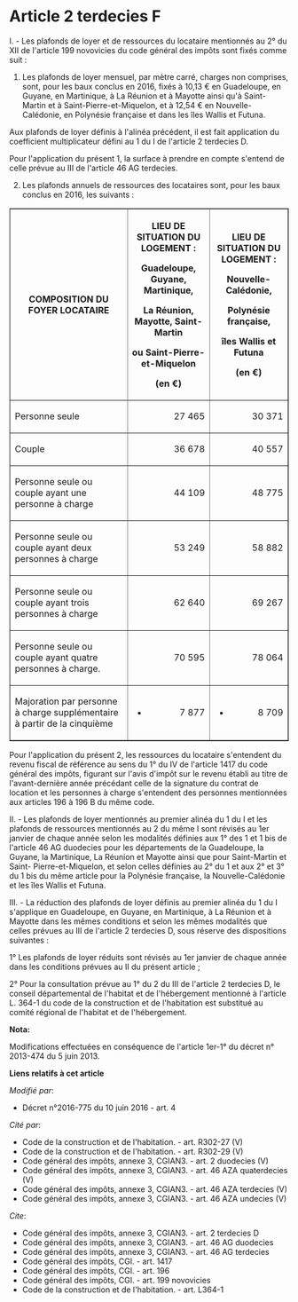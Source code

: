 # Article 2 terdecies F

I. - Les plafonds de loyer et de ressources du locataire mentionnés au 2° du XII de l'article 199 novovicies du code général
des impôts sont fixés comme suit : 

1. Les plafonds de loyer mensuel, par mètre carré, charges non comprises, sont, pour les baux conclus en 2016, fixés à 10,13
€ en Guadeloupe, en Guyane, en Martinique, à La Réunion et à Mayotte ainsi qu'à Saint-Martin et à Saint-Pierre-et-Miquelon,
et à 12,54 € en Nouvelle-Calédonie, en Polynésie française et dans les îles Wallis et Futuna. 

Aux plafonds de loyer définis à l'alinéa précédent, il est fait application du coefficient multiplicateur défini au 1 du I de
l'article 2 terdecies D. 

Pour l'application du présent 1, la surface à prendre en compte s'entend de celle prévue au III de l'article 46 AG
terdecies. 

2. Les plafonds annuels de ressources des locataires sont, pour les baux conclus en 2016, les suivants : 

<table border="1">
    <tbody>
      <tr>
        <th>

COMPOSITION DU FOYER LOCATAIRE 

</th>
        <th>

LIEU DE SITUATION DU LOGEMENT : 

Guadeloupe, Guyane, Martinique, 

La Réunion, Mayotte, Saint-Martin 

ou Saint-Pierre-et-Miquelon 

(en €) 

</th>
        <th>

LIEU DE SITUATION DU LOGEMENT : 

Nouvelle-Calédonie, 

Polynésie française, 

îles Wallis et Futuna 

(en €) 

</th>
      </tr>
      <tr>
        <td align="left" valign="middle">

Personne seule 

</td>
        <td align="right" valign="middle">

27 465 

</td>
        <td align="right" valign="middle">

30 371 

</td>
      </tr>
      <tr>
        <td align="left" valign="middle">

Couple 

</td>
        <td valign="middle" align="right">

36 678 

</td>
        <td valign="middle" align="right">

40 557 

</td>
      </tr>
      <tr>
        <td valign="middle" align="left">

Personne seule ou couple ayant une personne à charge 

</td>
        <td valign="middle" align="right">

44 109 

</td>
        <td valign="middle" align="right">

48 775 

</td>
      </tr>
      <tr>
        <td align="left" valign="middle">

Personne seule ou couple ayant deux personnes à charge 

</td>
        <td align="right" valign="middle">

53 249 

</td>
        <td align="right" valign="middle">

58 882 

</td>
      </tr>
      <tr>
        <td align="left" valign="middle">

Personne seule ou couple ayant trois personnes à charge 

</td>
        <td valign="middle" align="right">

62 640 

</td>
        <td align="right" valign="middle">

69 267 

</td>
      </tr>
      <tr>
        <td valign="middle" align="left">

Personne seule ou couple ayant quatre personnes à charge. 

</td>
        <td align="right" valign="middle">

70 595 

</td>
        <td valign="middle" align="right">

78 064 

</td>
      </tr>
      <tr>
        <td valign="middle" align="left">

Majoration par personne à charge supplémentaire à partir de la cinquième 

</td>
        <td align="right">

+ 7 877 

</td>
        <td align="right">

+ 8 709 </td>
      </tr>
    </tbody>
  </table>

Pour l'application du présent 2, les ressources du locataire s'entendent du revenu fiscal de référence au sens du 1° du IV de
l'article 1417 du code général des impôts, figurant sur l'avis d'impôt sur le revenu établi au titre de l'avant-dernière
année précédant celle de la signature du contrat de location et les personnes à charge s'entendent des personnes mentionnées
aux articles 196 à 196 B du même code. 

II. - Les plafonds de loyer mentionnés au premier alinéa du 1 du I et les plafonds de ressources mentionnés au 2 du même I
sont révisés au 1er janvier de chaque année selon les modalités définies aux 1° des 1 et 1 bis de l'article 46 AG duodecies
pour les départements de la Guadeloupe, la Guyane, la Martinique, La Réunion et Mayotte ainsi que pour Saint-Martin et Saint-
Pierre-et-Miquelon, et selon celles définies au 2° du 1 et aux 2° et 3° du 1 bis du même article pour la Polynésie française,
la Nouvelle-Calédonie et les îles Wallis et Futuna. 

III. - La réduction des plafonds de loyer définis au premier alinéa du 1 du I s'applique en Guadeloupe, en Guyane, en
Martinique, à La Réunion et à Mayotte dans les mêmes conditions et selon les mêmes modalités que celles prévues au III de
l'article 2 terdecies D, sous réserve des dispositions suivantes : 

1° Les plafonds de loyer réduits sont révisés au 1er janvier de chaque année dans les conditions prévues au II du présent
article ; 

2° Pour la consultation prévue au 1° du 2 du III de l'article 2 terdecies D, le conseil départemental de l'habitat et de
l'hébergement mentionné à l'article L. 364-1 du code de la construction et de l'habitation est substitué au comité régional
de l'habitat et de l'hébergement.

**Nota:**

Modifications effectuées en conséquence de l'article 1er-1° du décret n° 2013-474 du 5 juin 2013.

**Liens relatifs à cet article**

_Modifié par_:

  - Décret n°2016-775 du 10 juin 2016 - art. 4

_Cité par_:

  - Code de la construction et de l'habitation. - art. R302-27 (V)
  - Code de la construction et de l'habitation. - art. R302-29 (V)
  - Code général des impôts, annexe 3, CGIAN3. - art. 2 duodecies (V)
  - Code général des impôts, annexe 3, CGIAN3. - art. 46 AZA quaterdecies (V)
  - Code général des impôts, annexe 3, CGIAN3. - art. 46 AZA terdecies (V)
  - Code général des impôts, annexe 3, CGIAN3. - art. 46 AZA undecies (V)

_Cite_:

  - Code général des impôts, annexe 3, CGIAN3. - art. 2 terdecies D
  - Code général des impôts, annexe 3, CGIAN3. - art. 46 AG duodecies
  - Code général des impôts, annexe 3, CGIAN3. - art. 46 AG terdecies
  - Code général des impôts, CGI. - art. 1417
  - Code général des impôts, CGI. - art. 196
  - Code général des impôts, CGI. - art. 199 novovicies
  - Code de la construction et de l'habitation. - art. L364-1
